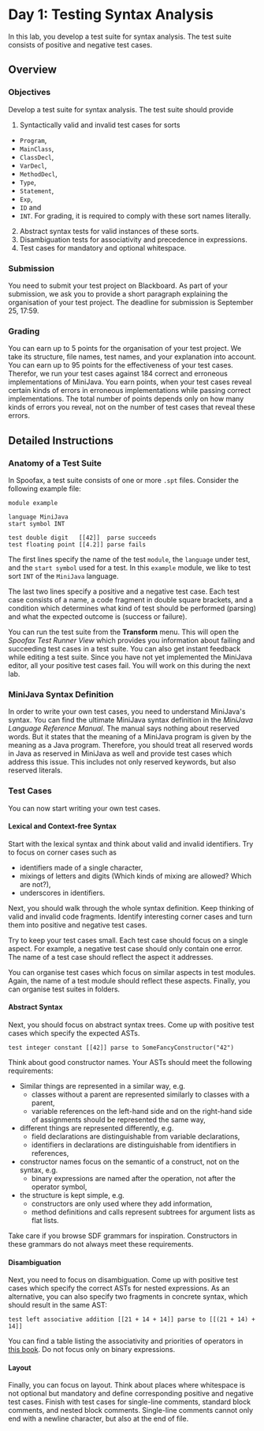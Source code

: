 # Day 1: Testing Syntax Analysis

In this lab, you develop a test suite for syntax analysis.
The test suite consists of positive and negative test cases.

## Overview

### Objectives

Develop a test suite for syntax analysis.
The test suite should provide

1. Syntactically valid and invalid test cases for sorts
  * `Program`,
  * `MainClass`,
  * `ClassDecl`,
  * `VarDecl`,
  * `MethodDecl`,
  * `Type`,
  * `Statement`,
  * `Exp`, 
  * `ID` and
  * `INT`.
For grading, it is required to comply with these sort names literally.
2. Abstract syntax tests for valid instances of these sorts.
3. Disambiguation tests for associativity and precedence in expressions.
4. Test cases for mandatory and optional whitespace.

### Submission

You need to submit your test project on Blackboard.
As part of your submission, we ask you to provide a short paragraph explaining the organisation of your test project.
The deadline for submission is September 25, 17:59.

### Grading

You can earn up to 5 points for the organisation of your test project.
We take its structure, file names, test names, and your explanation into account.
You can earn up to 95 points for the effectiveness of your test cases.
Therefor, we run your test cases against 184 correct and erroneous implementations of MiniJava.
You earn points, 
  when your test cases reveal certain kinds of errors in erroneous implementations
  while passing correct implementations.
The total number of points depends only on how many kinds of errors you reveal, 
  not on the number of test cases that reveal these errors.
  
## Detailed Instructions

### Anatomy of a Test Suite

In Spoofax, a test suite consists of one or more `.spt` files.
Consider the following example file:

    module example
    
    language MiniJava
    start symbol INT
    
    test double digit   [[42]]  parse succeeds
    test floating point [[4.2]] parse fails

The first lines specify 
  the name of the test `module`, 
  the `language` under test, 
  and the `start symbol` used for a test. 
In this `example` module, we like to test sort `INT` of the `MiniJava` language.

The last two lines specify a positive and a negative test case. 
Each test case consists of 
  a name, 
  a code fragment in double square brackets, and 
  a condition which determines 
  what kind of test should be performed (parsing) and 
  what the expected outcome is (success or failure). 

You can run the test suite from the **Transform** menu. 
This will open the *Spoofax Test Runner View*
 which provides you information about failing and succeeding test cases in a test suite. 
You can also get instant feedback while editing a test suite.
Since you have not yet implemented the MiniJava editor, all your positive test cases fail.
You will work on this during the next lab.

### MiniJava Syntax Definition

In order to write your own test cases, you need to understand MiniJava's syntax. 
You can find the ultimate MiniJava syntax definition in the *MiniJava Language Reference Manual*.
The manual says nothing about reserved words.
But it states that the meaning of a MiniJava program is given by the meaning as a Java program. 
Therefore, you should treat all reserved words in Java as reserved in MiniJava as well and provide test cases which address this issue.
This includes not only reserved keywords, but also reserved literals.

### Test Cases

You can now start writing your own test cases.

#### Lexical and Context-free Syntax

Start with the lexical syntax and think about valid and invalid identifiers. 
Try to focus on corner cases such as 
* identifiers made of a single character,
* mixings of letters and digits (Which kinds of mixing are allowed? Which are not?),
* underscores in identifiers.

Next, you should walk through the whole syntax definition. 
Keep thinking of valid and invalid code fragments. 
Identify interesting corner cases and turn them into positive and negative test cases.

Try to keep your test cases small.
Each test case should focus on a single aspect. 
For example, a negative test case should only contain one error. 
The name of a test case should reflect the aspect it addresses.

You can organise test cases which focus on similar aspects in test modules.
Again, the name of a test module should reflect these aspects. 
Finally, you can organise test suites in folders.

#### Abstract Syntax

Next, you should focus on abstract syntax trees. 
Come up with positive test cases which specify the expected ASTs.

    test integer constant [[42]] parse to SomeFancyConstructor("42")

Think about good constructor names. 
Your ASTs should meet the following requirements:
* Similar things are represented in a similar way, e.g.
    * classes without a parent are represented similarly to classes with a parent,
    * variable references on the left-hand side and on the right-hand side of assignments should be represented the same way,
* different things are represented differently, e.g.
    * field declarations are distinguishable from variable declarations,
    * identifiers in declarations are distinguishable from identifiers in references,
* constructor names focus on the semantic of a construct, not on the syntax, e.g.
    * binary expressions are named after the operation, not after the operator symbol,
* the structure is kept simple, e.g.
    * constructors are only used where they add information,
    * method definitions and calls represent subtrees for argument lists as flat lists.

Take care if you browse SDF grammars for inspiration. 
Constructors in these grammars do not always meet these requirements.

#### Disambiguation

Next, you need to focus on disambiguation. 
Come up with positive test cases which specify the correct ASTs for nested expressions. 
As an alternative, you can also specify two fragments in concrete syntax, which should result in the same AST:

    test left associative addition [[21 + 14 + 14]] parse to [[(21 + 14) + 14]]

You can find a table listing the associativity and priorities of operators in [this book](http://introcs.cs.princeton.edu/java/11precedence/).
Do not focus only on binary expressions.

#### Layout

Finally, you can focus on layout. 
Think about places where whitespace is not optional but mandatory and define corresponding positive and negative test cases. 
Finish with test cases for single-line comments, standard block comments, and nested block comments.
Single-line comments cannot only end with a newline character, but also at the end of file.
